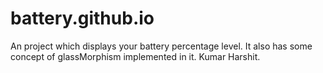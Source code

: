 # battery.github.io
An project which displays your battery percentage level. It also has some concept of glassMorphism implemented in it.
Kumar Harshit.

